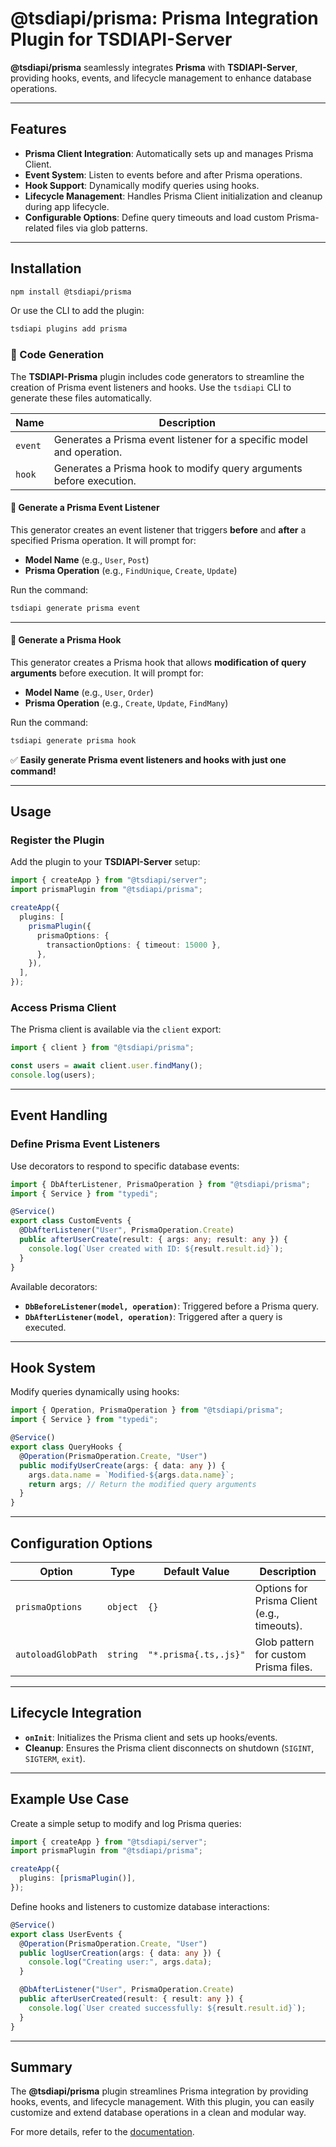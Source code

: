 # @tsdiapi/prisma: Prisma Integration Plugin for TSDIAPI-Server

**@tsdiapi/prisma** seamlessly integrates **Prisma** with **TSDIAPI-Server**, providing hooks, events, and lifecycle management to enhance database operations.

---

## Features

- **Prisma Client Integration**: Automatically sets up and manages Prisma Client.
- **Event System**: Listen to events before and after Prisma operations.
- **Hook Support**: Dynamically modify queries using hooks.
- **Lifecycle Management**: Handles Prisma Client initialization and cleanup during app lifecycle.
- **Configurable Options**: Define query timeouts and load custom Prisma-related files via glob patterns.

---

## Installation

```bash
npm install @tsdiapi/prisma
```

Or use the CLI to add the plugin:

```bash
tsdiapi plugins add prisma
```

### 📌 Code Generation

The **TSDIAPI-Prisma** plugin includes code generators to streamline the creation of Prisma event listeners and hooks. Use the `tsdiapi` CLI to generate these files automatically.

| Name    | Description                                                           |
| ------- | --------------------------------------------------------------------- |
| `event` | Generates a Prisma event listener for a specific model and operation. |
| `hook`  | Generates a Prisma hook to modify query arguments before execution.   |

#### 📌 Generate a Prisma Event Listener

This generator creates an event listener that triggers **before** and **after** a specified Prisma operation. It will prompt for:

- **Model Name** (e.g., `User`, `Post`)
- **Prisma Operation** (e.g., `FindUnique`, `Create`, `Update`)

Run the command:

```bash
tsdiapi generate prisma event
```

---

#### 📌 Generate a Prisma Hook

This generator creates a Prisma hook that allows **modification of query arguments** before execution. It will prompt for:

- **Model Name** (e.g., `User`, `Order`)
- **Prisma Operation** (e.g., `Create`, `Update`, `FindMany`)

Run the command:

```bash
tsdiapi generate prisma hook
```

✅ **Easily generate Prisma event listeners and hooks with just one command!**

---

## Usage

### Register the Plugin

Add the plugin to your **TSDIAPI-Server** setup:

```typescript
import { createApp } from "@tsdiapi/server";
import prismaPlugin from "@tsdiapi/prisma";

createApp({
  plugins: [
    prismaPlugin({
      prismaOptions: {
        transactionOptions: { timeout: 15000 },
      },
    }),
  ],
});
```

### Access Prisma Client

The Prisma client is available via the `client` export:

```typescript
import { client } from "@tsdiapi/prisma";

const users = await client.user.findMany();
console.log(users);
```

---

## Event Handling

### Define Prisma Event Listeners

Use decorators to respond to specific database events:

```typescript
import { DbAfterListener, PrismaOperation } from "@tsdiapi/prisma";
import { Service } from "typedi";

@Service()
export class CustomEvents {
  @DbAfterListener("User", PrismaOperation.Create)
  public afterUserCreate(result: { args: any; result: any }) {
    console.log(`User created with ID: ${result.result.id}`);
  }
}
```

Available decorators:

- **`DbBeforeListener(model, operation)`**: Triggered before a Prisma query.
- **`DbAfterListener(model, operation)`**: Triggered after a query is executed.

---

## Hook System

Modify queries dynamically using hooks:

```typescript
import { Operation, PrismaOperation } from "@tsdiapi/prisma";
import { Service } from "typedi";

@Service()
export class QueryHooks {
  @Operation(PrismaOperation.Create, "User")
  public modifyUserCreate(args: { data: any }) {
    args.data.name = `Modified-${args.data.name}`;
    return args; // Return the modified query arguments
  }
}
```

---

## Configuration Options

| Option             | Type     | Default Value         | Description                                 |
| ------------------ | -------- | --------------------- | ------------------------------------------- |
| `prismaOptions`    | `object` | `{}`                  | Options for Prisma Client (e.g., timeouts). |
| `autoloadGlobPath` | `string` | `"*.prisma{.ts,.js}"` | Glob pattern for custom Prisma files.       |

---

## Lifecycle Integration

- **`onInit`**: Initializes the Prisma client and sets up hooks/events.
- **Cleanup**: Ensures the Prisma client disconnects on shutdown (`SIGINT`, `SIGTERM`, `exit`).

---

## Example Use Case

Create a simple setup to modify and log Prisma queries:

```typescript
import { createApp } from "@tsdiapi/server";
import prismaPlugin from "@tsdiapi/prisma";

createApp({
  plugins: [prismaPlugin()],
});
```

Define hooks and listeners to customize database interactions:

```typescript
@Service()
export class UserEvents {
  @Operation(PrismaOperation.Create, "User")
  public logUserCreation(args: { data: any }) {
    console.log("Creating user:", args.data);
  }

  @DbAfterListener("User", PrismaOperation.Create)
  public afterUserCreated(result: { result: any }) {
    console.log(`User created successfully: ${result.result.id}`);
  }
}
```

---

## Summary

The **@tsdiapi/prisma** plugin streamlines Prisma integration by providing hooks, events, and lifecycle management. With this plugin, you can easily customize and extend database operations in a clean and modular way.

For more details, refer to the [documentation](https://github.com/unbywyd/tsdiapi-prisma).
